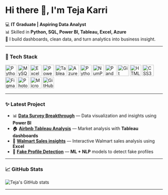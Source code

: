 # Hi there 👋, I'm Teja Karri

💻 **IT Graduate | Aspiring Data Analyst**  
📊 Skilled in **Python, SQL, Power BI, Tableau, Excel, Azure**  
🚀 I build dashboards, clean data, and turn analytics into business insight.

---

### 🔧 Tech Stack
<p align="left">
  <img src="https://cdn.jsdelivr.net/gh/devicons/devicon/icons/python/python-original.svg" alt="Python" width="36" height="36"/>
  <img src="https://cdn.jsdelivr.net/gh/devicons/devicon/icons/mysql/mysql-original.svg" alt="MySQL" width="36" height="36"/>
  <img src="https://upload.wikimedia.org/wikipedia/commons/thumb/3/34/Microsoft_Office_Excel_%282019%E2%80%93present%29.svg/826px-Microsoft_Office_Excel_%282019%E2%80%93present%29.svg.png" alt="Excel" width="36" height="36"/>
  <img src="https://img.icons8.com/color/48/power-bi.png" alt="Power BI" width="36" height="36"/>
  <img src="https://www.pngmart.com/files/23/Tableau-Logo-PNG-HD.png" alt="Tableau" width="36" height="36"/>
  <img src="https://cdn.jsdelivr.net/gh/devicons/devicon/icons/azure/azure-original.svg" alt="Azure" width="36" height="36"/>
  <img src="https://cdn.jsdelivr.net/gh/devicons/devicon/icons/python/python-original.svg" alt="Python" width="36" height="36"/>
  <img src="https://cdn.jsdelivr.net/gh/devicons/devicon/icons/numpy/numpy-original.svg" alt="NumPy" width="36" height="36"/>
    <img src="https://cdn.jsdelivr.net/gh/devicons/devicon/icons/pandas/pandas-original.svg" alt="Pandas" width="36" height="36"/>
  <img src="https://cdn.jsdelivr.net/gh/devicons/devicon/icons/git/git-original.svg" alt="Git" width="36" height="36"/>
  <img src="https://cdn.jsdelivr.net/gh/devicons/devicon/icons/html5/html5-original.svg" alt="HTML5" width="36" height="36"/>
  <img src="https://cdn.jsdelivr.net/gh/devicons/devicon/icons/css3/css3-original.svg" alt="CSS3" width="36" height="36"/>
  <img src="https://cdn.jsdelivr.net/gh/devicons/devicon/icons/figma/figma-original.svg" alt="Figma" width="36" height="36"/>
  <img src="https://cdn.jsdelivr.net/gh/devicons/devicon/icons/photoshop/photoshop-plain.svg" alt="Photoshop" width="36" height="36"/>
  <img src="https://upload.wikimedia.org/wikipedia/commons/4/41/Microsoft_SQL_Server_2025_icon.svg" alt="Microsoft SQL Server" width="36" height="36"/>
  <img src="https://cdn.jsdelivr.net/gh/devicons/devicon/icons/github/github-original-wordmark.svg" alt="GitHub" width="36" height="36"/>
</p>

---


### ✨ Latest Project
- 📊 [**Data Survey Breakthrough**](https://github.com/KARRITEJA555/Data-Survey-Breakthrough-using-Power-BI) — Data visualization and insights using **Power BI**  
- 🏠 [**Airbnb Tableau Analysis**](https://github.com/KARRITEJA555/airbnb-tableau-analysis) — Market analysis with **Tableau dashboards**  
- 🛒 [**Walmart Sales insights**](https://github.com/KARRITEJA555/Walmart-sales-insights) — Interactive Walmart sales analysis using **Excel**  
- 🤖 [**Fake Profile Detection**](https://github.com/KARRITEJA555/fake_profile_detection) — **ML + NLP** models to detect fake profiles  


---

### 📈 GitHub Stats
![Teja's GitHub stats](https://github-readme-stats.vercel.app/api?username=KARRITEJA555&show_icons=true&theme=tokyonight)  

---




